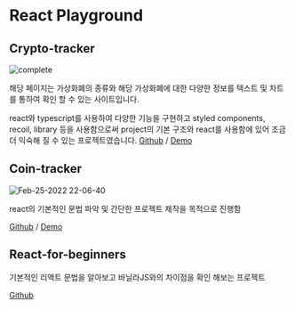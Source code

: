 # React Playground

## Crypto-tracker
![complete](https://user-images.githubusercontent.com/29428714/145825174-a4662338-36ca-435a-9fe7-7113be8b666f.gif)

해당 페이지는 가상화폐의 종류와 해당 가상화폐에 대한 다양한 정보를 텍스트 및 차트를 통하여 확인 할 수 있는 사이트입니다.

react와 typescript를 사용하여 다양한 기능을 구현하고 styled components, recoil, library 등을 사용함으로써 project의 기본 구조와 react를 사용함에 있어 조금 더 익숙해 질 수 있는 프로젝트였습니다.
[Github](https://github.com/c9u11/react-playground/tree/master/crypto-tracker) / [Demo](https://c9u11.github.io/react-playground/crypto-tracker/build/)

## Coin-tracker

![Feb-25-2022 22-06-40](https://user-images.githubusercontent.com/29428714/155720318-243e428c-e852-4f74-9f45-1c9d31fdd1dd.gif)

react의 기본적인 문법 파악 및 간단한 프로젝트 제작을 목적으로 진행함

[Github](https://github.com/c9u11/react-playground/tree/master/coin-tracker) / [Demo](https://c9u11.github.io/react-playground/coin-tracker/build/index.html)



## React-for-beginners

기본적인 리액트 문법을 알아보고 바닐라JS와의 차이점을 확인 해보는 프로젝트

[Github](https://github.com/c9u11/react-playground/tree/master/react-for-beginners)